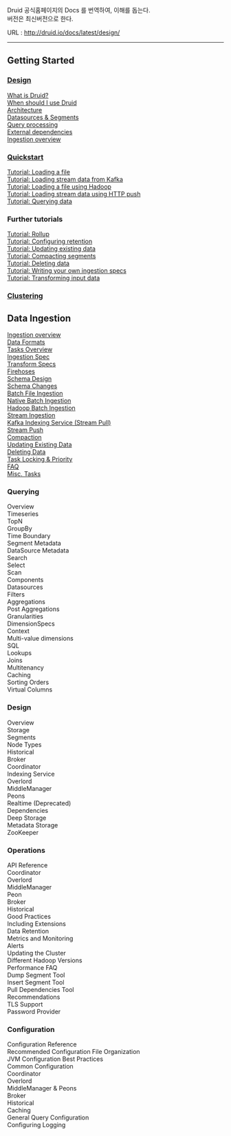 Druid 공식홈페이지의 Docs 를 번역하여, 이해를 돕는다. </br>
버전은 최신버전으로 한다.

URL : http://druid.io/docs/latest/design/

-----------------------

## Getting Started

### [Design](http://druid.io/docs/latest/design/index.html) 
[What is Druid?](http://druid.io/docs/latest/design/index.html#what-is-druid) </br>
[When should I use Druid](http://druid.io/docs/latest/design/index.html#when-to-use-druid) </br>
[Architecture](http://druid.io/docs/latest/design/index.html#architecture) </br>
[Datasources & Segments](http://druid.io/docs/latest/design/index.html#datasources-and-segments) </br>
[Query processing](http://druid.io/docs/latest/design/index.html#query-processing) </br>
[External dependencies](http://druid.io/docs/latest/design/index.html#external-dependencies) </br>
[Ingestion overview](http://druid.io/docs/latest/ingestion/index.html) </br>

### [Quickstart](http://druid.io/docs/latest/tutorials/index.html)
[Tutorial: Loading a file](http://druid.io/docs/latest/tutorials/tutorial-batch.html) </br>
[Tutorial: Loading stream data from Kafka](http://druid.io/docs/latest/tutorials/tutorial-kafka.html) </br>
[Tutorial: Loading a file using Hadoop](http://druid.io/docs/latest/tutorials/tutorial-batch-hadoop.html) </br>
[Tutorial: Loading stream data using HTTP push](http://druid.io/docs/latest/tutorials/tutorial-tranquility.html) </br>
[Tutorial: Querying data](http://druid.io/docs/latest/tutorials/tutorial-query.html) </br>

### Further tutorials

[Tutorial: Rollup](http://druid.io/docs/latest/tutorials/tutorial-rollup.html) </br>
[Tutorial: Configuring retention](http://druid.io/docs/latest/tutorials/tutorial-retention.html) </br>
[Tutorial: Updating existing data](http://druid.io/docs/latest/tutorials/tutorial-update-data.html) </br>
[Tutorial: Compacting segments](http://druid.io/docs/latest/tutorials/tutorial-compaction.html) </br>
[Tutorial: Deleting data](http://druid.io/docs/latest/tutorials/tutorial-delete-data.html) </br>
[Tutorial: Writing your own ingestion specs](http://druid.io/docs/latest/tutorials/tutorial-ingestion-spec.html) </br>
[Tutorial: Transforming input data](http://druid.io/docs/latest/tutorials/tutorial-transform-spec.html) </br>

### [Clustering](http://druid.io/docs/latest/tutorials/cluster.html) </br>

## Data Ingestion

[Ingestion overview](http://druid.io/docs/latest/ingestion/index.html) </br>
[Data Formats](http://druid.io/docs/latest/ingestion/data-formats.html) </br>
[Tasks Overview](http://druid.io/docs/latest/ingestion/tasks.html) </br>
[Ingestion Spec](http://druid.io/docs/latest/ingestion/ingestion-spec.html) </br>
[Transform Specs](http://druid.io/docs/latest/ingestion/transform-spec.html) </br>
[Firehoses](http://druid.io/docs/latest/ingestion/firehose.html) </br>
[Schema Design](http://druid.io/docs/latest/ingestion/schema-design.html) </br>
[Schema Changes](http://druid.io/docs/latest/ingestion/schema-changes.html) </br>
[Batch File Ingestion](http://druid.io/docs/latest/ingestion/batch-ingestion.html) </br>
[Native Batch Ingestion](http://druid.io/docs/latest/ingestion/native-batch.html) </br>
[Hadoop Batch Ingestion](http://druid.io/docs/latest/ingestion/hadoop.html)</br>
[Stream Ingestion](http://druid.io/docs/latest/ingestion/stream-ingestion.html) </br>
[Kafka Indexing Service (Stream Pull)](http://druid.io/docs/latest/development/extensions-core/kafka-ingestion.html) </br>
[Stream Push](http://druid.io/docs/latest/ingestion/stream-push.html) </br>
[Compaction](http://druid.io/docs/latest/ingestion/compaction.html) </br>
[Updating Existing Data](http://druid.io/docs/latest/ingestion/update-existing-data.html) </br>
[Deleting Data](http://druid.io/docs/latest/ingestion/delete-data.html) </br>
[Task Locking & Priority](http://druid.io/docs/latest/ingestion/locking-and-priority.html) </br>
[FAQ](http://druid.io/docs/latest/ingestion/faq.html) </br>
[Misc. Tasks](http://druid.io/docs/latest/ingestion/misc-tasks.html) </br>

### Querying 

Overview </br>
Timeseries </br>
TopN </br>
GroupBy </br>
Time Boundary </br>
Segment Metadata </br>
DataSource Metadata </br>
Search </br>
Select </br>
Scan </br>
Components </br>
Datasources </br>
Filters </br>
Aggregations </br>
Post Aggregations </br>
Granularities </br>
DimensionSpecs </br>
Context </br>
Multi-value dimensions </br>
SQL </br>
Lookups </br>
Joins </br>
Multitenancy </br>
Caching </br>
Sorting Orders </br>
Virtual Columns </br>

### Design

Overview </br>
Storage </br>
Segments </br>
Node Types </br>
Historical </br>
Broker </br>
Coordinator </br>
Indexing Service </br>
Overlord </br>
MiddleManager </br>
Peons </br>
Realtime (Deprecated) </br>
Dependencies </br>
Deep Storage </br>
Metadata Storage </br>
ZooKeeper </br>

### Operations 

API Reference </br>
Coordinator </br>
Overlord </br>
MiddleManager </br>
Peon </br>
Broker </br>
Historical </br>
Good Practices </br>
Including Extensions </br>
Data Retention </br>
Metrics and Monitoring </br>
Alerts </br>
Updating the Cluster </br>
Different Hadoop Versions </br>
Performance FAQ </br>
Dump Segment Tool </br>
Insert Segment Tool </br>
Pull Dependencies Tool </br>
Recommendations </br>
TLS Support </br>
Password Provider </br>

### Configuration 

Configuration Reference </br>
Recommended Configuration File Organization </br>
JVM Configuration Best Practices </br>
Common Configuration </br>
Coordinator </br>
Overlord </br>
MiddleManager & Peons </br>
Broker </br>
Historical </br>
Caching </br>
General Query Configuration </br>
Configuring Logging </br>
